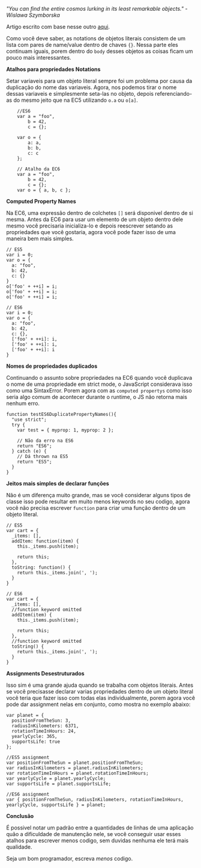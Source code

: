 _"You can find the entire cosmos lurking in its least remarkable objects." - Wislawa Szymborska_ 

Artigo escrito com base nesse outro [aqui](http://www.htmlgoodies.com/beyond/javascript/js-ref/new-ecmascript-2015-features-part-ii.html).


Como você deve saber, as notations de objetos literais consistem de um lista com pares de name/value dentro de chaves `{}`. Nessa parte eles continuam iguais, porem dentro do `body` desses objetos as coisas ficam um pouco mais interessantes.

**Atalhos para propriedades Notations**

Setar variaveis para um objeto literal sempre foi um problema por causa da duplicação do nome das variaveis. Agora, nos podemos tirar o nome dessas variaveis e simplesmente seta-las no objeto, depois referenciando-as do mesmo jeito que na EC5 utilizando `o.a` ou `o[a]`.

```
	//ES6
    var a = "foo",
        b = 42,
		c = {};
        
    var o = {
    	a: a,
        b: b,
        c: c
    };
    
    // Atalho da EC6
    var a = "foo",
        b = 42,
		c = {};
    var o = { a, b, c };
```

**Computed Property Names**

Na EC6, uma expressão dentro de colchetes `[]` será disponivel dentro de si mesma. Antes da EC6 para usar um elemento de um objeto dentro dele mesmo você precisaria inicializa-lo e depois reescrever setando as propriedades que você gostaria, agora você pode fazer isso de uma maneira bem mais simples.

```
// ES5
var i = 0;
var o = {
  a: "foo",
  b: 42,
  c: {}
}
o['foo' + ++i] = i;
o['foo' + ++i] = i;
o['foo' + ++i] = i;
 
// ES6
var i = 0;
var o = {
  a: "foo",
  b: 42,
  c: {},
  ['foo' + ++i]: i,
  ['foo' + ++i]: i,
  ['foo' + ++i]: i
}
```

**Nomes de propriedades duplicados**

Continuando o assunto sobre propriedades na EC6 quando você duplicava o nome de uma propriedade em strict mode, o JavaScript considerava isso como uma SintaxError. Porem agora com as `computed propertys` como isso seria algo comum de acontecer durante o runtime, o JS não retorna mais nenhum erro.

```
function testES6DuplicatePropertyNames(){
  "use strict";
  try {
    var test = { myprop: 1, myprop: 2 };
 
    // Não da erro na ES6
    return "ES6";
  } catch (e) {
    // Dá thrown na ES5
    return "ES5";
  }
}
```

**Jeitos mais simples de declarar funções**

Não é um diferença muito grande, mas se você considerar alguns tipos de classe isso pode resultar em muito menos keywords no seu codigo, agora você não precisa escrever `function` para criar uma função dentro de um objeto literal.

```
// ES5
var cart = {
  _items: [],
  addItem: function(item) {
    this._items.push(item);
 
    return this;
  },
  toString: function() {
    return this._items.join(', ');
  }
}
 
// ES6
var cart = {
  _items: [],
  //function keyword omitted
  addItem(item) {
    this._items.push(item);
 
    return this;
  },
  //function keyword omitted
  toString() {
    return this._items.join(', ');
  }
}
```

**Assignments Desestruturados**

Isso sim é uma grande ajuda quando se trabalha com objetos literais. Antes se você precisasse declarar varias propriedades dentro de um objeto literal você teria que fazer isso com todas elas individualmente, porem agora você pode dar assignment nelas em conjunto, como mostra no exemplo abaixo:

```
var planet = {
  positionFromTheSun: 3,
  radiusInKilometers: 6371,
  rotationTimeInHours: 24,
  yearlyCycle: 365,
  supportsLife: true
};
 
//ES5 assignment
var positionFromTheSun = planet.positionFromTheSun;
var radiusInKilometers = planet.radiusInKilometers;
var rotationTimeInHours = planet.rotationTimeInHours;
var yearlyCycle = planet.yearlyCycle;
var supportsLife = planet.supportsLife;
 
//ES6 assignment
var { positionFromTheSun, radiusInKilometers, rotationTimeInHours, yearlyCycle, supportsLife } = planet;
```

**Conclusão**

É possivel notar um padrão entre a quantidades de linhas de uma aplicação quão a dificuldade de manutenção nele, se você conseguir usar esses atalhos para escrever menos codigo, sem duvidas nenhuma ele terá mais qualidade.

Seja um bom programador, escreva _menos_ codigo.